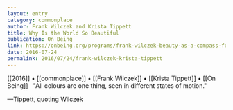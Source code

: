 ```yaml
---
layout: entry
category: commonplace
author: Frank Wilczek and Krista Tippett
title: Why Is the World So Beautiful
publication: On Being
link: https://onbeing.org/programs/frank-wilczek-beauty-as-a-compass-for-truth/
date: 2016-07-24
permalink: 2016/07/24/frank-wilczek-krista-tippett 
---
```


[[2016]] • [[commonplace]] • [[Frank Wilczek]] • [[Krista Tippett]] • [[On Being]]
 
"All colours are one thing, seen in different states of motion."

—Tippett, quoting Wilczek
